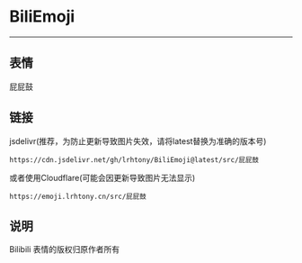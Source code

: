 # BiliEmoji
---
## 表情
屁屁鼓
## 链接
jsdelivr(推荐，为防止更新导致图片失效，请将latest替换为准确的版本号)
```
https://cdn.jsdelivr.net/gh/lrhtony/BiliEmoji@latest/src/屁屁鼓
```
或者使用Cloudflare(可能会因更新导致图片无法显示)
```
https://emoji.lrhtony.cn/src/屁屁鼓
```
## 说明
Bilibili 表情的版权归原作者所有
